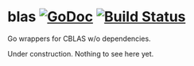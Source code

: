 # blas [![GoDoc](https://godoc.org/github.com/barnex/blas?status.svg)](https://godoc.org/github.com/barnex/blas) [![Build Status](https://travis-ci.org/barnex/blas.svg?branch=master)](https://travis-ci.org/barnex/blas)

Go wrappers for CBLAS w/o dependencies.

Under construction. Nothing to see here yet.
